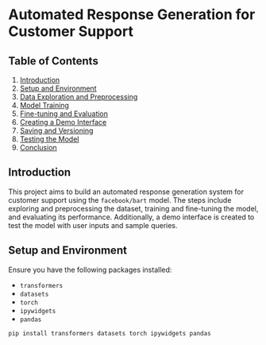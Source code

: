 # Automated Response Generation for Customer Support

## Table of Contents
1. [Introduction](#introduction)
2. [Setup and Environment](#setup-and-environment)
3. [Data Exploration and Preprocessing](#data-exploration-and-preprocessing)
4. [Model Training](#model-training)
5. [Fine-tuning and Evaluation](#fine-tuning-and-evaluation)
6. [Creating a Demo Interface](#creating-a-demo-interface)
7. [Saving and Versioning](#saving-and-versioning)
8. [Testing the Model](#testing-the-model)
9. [Conclusion](#conclusion)

## Introduction
This project aims to build an automated response generation system for customer support using the `facebook/bart` model. The steps include exploring and preprocessing the dataset, training and fine-tuning the model, and evaluating its performance. Additionally, a demo interface is created to test the model with user inputs and sample queries.

## Setup and Environment
Ensure you have the following packages installed:
- `transformers`
- `datasets`
- `torch`
- `ipywidgets`
- `pandas`

```bash
pip install transformers datasets torch ipywidgets pandas

